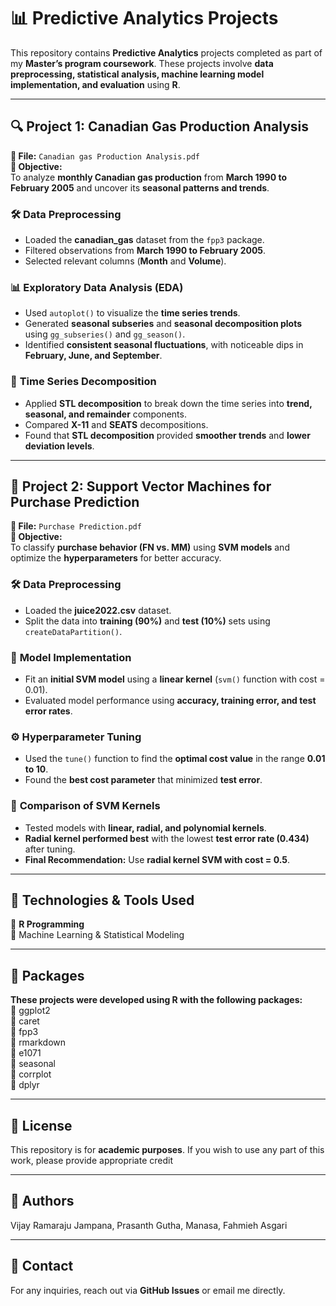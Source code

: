 # 📊 Predictive Analytics Projects  
This repository contains **Predictive Analytics** projects completed as part of my **Master’s program coursework**. These projects involve **data preprocessing, statistical analysis, machine learning model implementation, and evaluation** using **R**.

---

## 🔍 **Project 1: Canadian Gas Production Analysis**  

**📄 File:** `Canadian gas Production Analysis.pdf`  
**📌 Objective:**  
To analyze **monthly Canadian gas production** from **March 1990 to February 2005** and uncover its **seasonal patterns and trends**.

### 🛠 **Data Preprocessing**  
- Loaded the **canadian_gas** dataset from the `fpp3` package.  
- Filtered observations from **March 1990 to February 2005**.  
- Selected relevant columns (**Month** and **Volume**).  

### 📊 **Exploratory Data Analysis (EDA)**  
- Used `autoplot()` to visualize the **time series trends**.  
- Generated **seasonal subseries** and **seasonal decomposition plots** using `gg_subseries()` and `gg_season()`.  
- Identified **consistent seasonal fluctuations**, with noticeable dips in **February, June, and September**.  

### 🔎 **Time Series Decomposition**  
- Applied **STL decomposition** to break down the time series into **trend, seasonal, and remainder** components.  
- Compared **X-11** and **SEATS** decompositions.  
- Found that **STL decomposition** provided **smoother trends** and **lower deviation levels**.  

---

## 🤖 **Project 2: Support Vector Machines for Purchase Prediction**  

**📄 File:** `Purchase Prediction.pdf`  
**📌 Objective:**  
To classify **purchase behavior (FN vs. MM)** using **SVM models** and optimize the **hyperparameters** for better accuracy.

### 🛠 **Data Preprocessing**  
- Loaded the **juice2022.csv** dataset.  
- Split the data into **training (90%)** and **test (10%)** sets using `createDataPartition()`.  

### 🔬 **Model Implementation**  
- Fit an **initial SVM model** using a **linear kernel** (`svm()` function with cost = 0.01).  
- Evaluated model performance using **accuracy, training error, and test error rates**.  

### ⚙️ **Hyperparameter Tuning**  
- Used the `tune()` function to find the **optimal cost value** in the range **0.01 to 10**.  
- Found the **best cost parameter** that minimized **test error**.  

### 🔄 **Comparison of SVM Kernels**  
- Tested models with **linear, radial, and polynomial kernels**.  
- **Radial kernel performed best** with the lowest **test error rate (0.434)** after tuning.  
- **Final Recommendation:** Use **radial kernel SVM with cost = 0.5**.  

---

## 📌 **Technologies & Tools Used**  
🔹 **R Programming**    
🔹 Machine Learning & Statistical Modeling  

---

## 📌 **Packages**  

**These projects were developed using R with the following packages:**  
🔹 ggplot2    
🔹 caret  
🔹 fpp3   
🔹 rmarkdown  
🔹 e1071  
🔹 seasonal  
🔹 corrplot  
🔹 dplyr


---

## 📜 **License**  
This repository is for **academic purposes**. If you wish to use any part of this work, please provide appropriate credit 

---

## 🤝 **Authors**  
Vijay Ramaraju Jampana, Prasanth Gutha, Manasa, Fahmieh Asgari  

---

## 📩 **Contact**  
For any inquiries, reach out via **GitHub Issues** or email me directly.  
